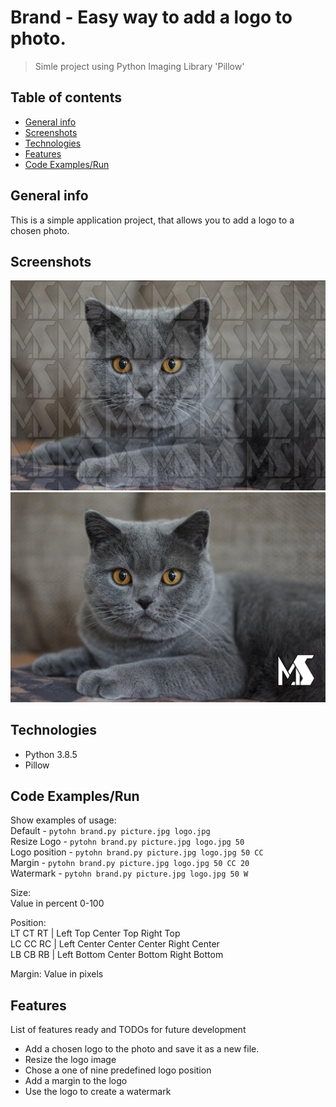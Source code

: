 # Brand - Easy way to add a logo to photo.
> Simle project using Python Imaging Library 'Pillow' 

## Table of contents
* [General info](#general-info)
* [Screenshots](#screenshots)
* [Technologies](#technologies)
* [Features](#features)
* [Code Examples/Run](#features)

## General info
This is a simple application project, that allows you to add a logo to a chosen photo. 

## Screenshots
![Example watermark screenshot](./img/photo_watermark.jpg)
![Example logo add screenshot](./img/photo_logo.jpg)

## Technologies
* Python 3.8.5
* Pillow

## Code Examples/Run
Show examples of usage:  
Default - `pytohn brand.py picture.jpg logo.jpg`  
Resize Logo - `pytohn brand.py picture.jpg logo.jpg 50`  
Logo position - `pytohn brand.py picture.jpg logo.jpg 50 CC`  
Margin - `pytohn brand.py picture.jpg logo.jpg 50 CC 20`  
Watermark - `pytohn brand.py picture.jpg logo.jpg 50 W`  

Size:  
    Value in percent 0-100

Position:  
LT  CT  RT  |   Left Top        Center Top      Right Top  
LC  CC  RC  |   Left Center     Center Center   Right Center  
LB  CB  RB  |   Left Bottom     Center Bottom   Right Bottom  

Margin:
    Value in pixels 

## Features
List of features ready and TODOs for future development
* Add a chosen logo to the photo and save it as a new file.
* Resize the logo image
* Chose a one of nine predefined logo position
* Add a margin to the logo
* Use the logo to create a watermark 



